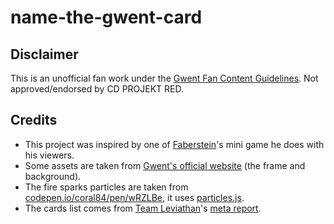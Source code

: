 # name-the-gwent-card

## Disclaimer

This is an unofficial fan work under the [Gwent Fan Content Guidelines](https://www.playgwent.com/en/fan-content). Not approved/endorsed by CD PROJEKT RED.

## Credits

- This project was inspired by one of [Faberstein](https://www.twitch.tv/faberstein)'s mini game he does with his viewers.
- Some assets are taken from [Gwent's official website](https://playgwent.com) (the frame and background).
- The fire sparks particles are taken from [codepen.io/coral84/pen/wRZLBe](https://codepen.io/coral84/pen/wRZLBe), it uses [particles.js](https://vincentgarreau.com/particles.js/).
- The cards list comes from [Team Leviathan](https://teamleviathangaming.com/)'s [meta report](https://teamleviathangaming.com/meta/).
